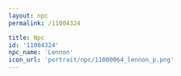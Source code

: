 ```yaml
---
layout: npc
permalink: /11004324

title: Npc
id: '11004324'
npc_name: 'Lennon'
icon_url: 'portrait/npc/11000064_lennon_p.png'
---
```

